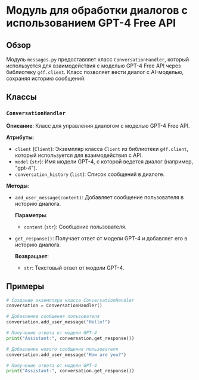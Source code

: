 # Модуль для обработки диалогов с использованием GPT-4 Free API

## Обзор

Модуль `messages.py` предоставляет класс `ConversationHandler`, который используется для взаимодействия с моделью GPT-4 Free API через библиотеку `g4f.client`.  Класс позволяет вести диалог с AI-моделью, сохраняя историю сообщений.

## Классы

### `ConversationHandler`

**Описание**: Класс для управления диалогом с моделью GPT-4 Free API.

**Атрибуты**:

- `client` (`Client`): Экземпляр класса `Client` из библиотеки `g4f.client`, который используется для взаимодействия с API.
- `model` (`str`): Имя модели GPT-4, с которой ведется диалог (например, "gpt-4").
- `conversation_history` (`list`): Список сообщений в диалоге.

**Методы**:

- `add_user_message(content)`: Добавляет сообщение пользователя в историю диалога.

  **Параметры**:

  - `content` (`str`): Сообщение пользователя.

- `get_response()`: Получает ответ от модели GPT-4 и добавляет его в историю диалога.

  **Возвращает**:

  - `str`: Текстовый ответ от модели GPT-4.

## Примеры

```python
# Создание экземпляра класса ConversationHandler
conversation = ConversationHandler()

# Добавление сообщения пользователя
conversation.add_user_message("Hello!")

# Получение ответа от модели GPT-4
print("Assistant:", conversation.get_response())

# Добавление нового сообщения пользователя
conversation.add_user_message("How are you?")

# Получение ответа от модели GPT-4
print("Assistant:", conversation.get_response())